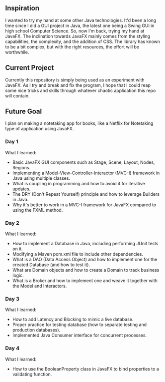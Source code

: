 <h2>Inspiration</h2>
<p>I wanted to try my hand at some other Java technologies. It'd been a long time since I did a GUI project in Java, the latest one being a Swing GUI in high school Computer Science.
So, now I'm back, trying my hand at JavaFX. The inclination towards JavaFX mainly comes from the styling capabilities, the complexity, and the addition of CSS. 
The library has known to be a bit complex, but with the right resources, the effort will be worthwhile.</p>

<h2>Current Project</h2>
<p>Currently this repository is simply being used as an experiment with JavaFX. As I try and break and fix the program, I hope that I could reap some nice tricks and skills through
whatever chaotic application this repo will contain.</p>

<h2>Future Goal</h2>
<p>I plan on making a notetaking app for books, like a Netflix for Notetaking type of application using JavaFX.</p>

<h3>Day 1</h3>
<p>What I learned:</p>
<ul>
  <li>Basic JavaFX GUI components such as Stage, Scene, Layout, Nodes, Regions.</li>
  <li>Implementing a Model-View-Controller-Interactor (MVC-I) framework in Java using multiple classes.</li>
  <li>What is coupling in programming and how to avoid it for iterative updates.</li>
  <li>The DRY (Don't Repeat Yourself) principle and how to leverage Builders in Java.</li>
  <li>Why it's better to work in a MVC-I framework for JavaFX compared to using the FXML method.</li>
</ul>

<h3>Day 2</h3>
<p>What I learned:</p>
<ul>
  <li>How to implement a Database in Java, including performing JUnit tests on it.</li>
  <li>Modifying a Maven pom.xml file to include other dependencies.</li>
  <li>What is a DAO (Data Access Object) and how to implement one for the created Database (and how to test it).</li>
  <li>What are Domain objects and how to create a Domain to track business logic.</li>
  <li>What is a Broker and how to implement one and weave it together with the Model and Interactors.</li>
</ul>

<h3>Day 3</h3>
<p>What I learned:</p>
<ul>
  <li>How to add Latency and Blocking to mimic a live database.</li>
  <li>Proper practice for testing database (how to separate testing and production databases).</li>
  <li>Implemented Java Consumer interface for concurrent processes.</li>
</ul>

<h3>Day 4</h3>
<p>What I learned:</p>
<ul>
  <li>How to use the BooleanProperty class in JavaFX to bind properties to a validating function.</li>
</ul>